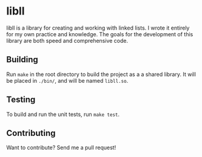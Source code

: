 libll
=============

libll is a library for creating and working with linked lists. I wrote it
entirely for my own practice and knowledge. The goals for the development of
this library are both speed and comprehensive code.


Building
------------

Run `make` in the root directory to build the project as a a shared library.
It will be placed in `./bin/`, and will be named `libll.so`.


Testing
------------

To build and run the unit tests, run `make test`.


Contributing
------------

Want to contribute? Send me a pull request!

